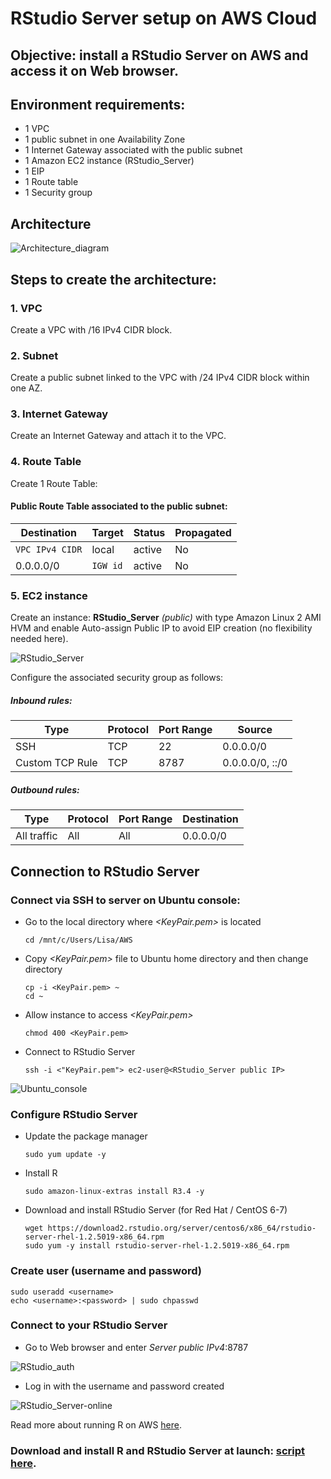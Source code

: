 # RStudio Server setup on AWS Cloud

## Objective: install a RStudio Server on AWS and access it on Web browser.

## Environment requirements:
- 1 VPC
- 1 public subnet in one Availability Zone
- 1 Internet Gateway associated with the public subnet
- 1 Amazon EC2 instance (RStudio_Server)
- 1 EIP
- 1 Route table
- 1 Security group

## Architecture
![Architecture_diagram]()

## Steps to create the architecture:
### 1. VPC
Create a VPC with <IP>/16 IPv4 CIDR block.

### 2. Subnet
Create a public subnet linked to the VPC with <IP>/24 IPv4 CIDR block within one AZ.

### 3. Internet Gateway
Create an Internet Gateway and attach it to the VPC.

### 4. Route Table
Create 1 Route Table:
#### Public Route Table associated to the public subnet:

| Destination        | Target                 | Status   | Propagated  |      
| ------------------ | ---------------------- | -------- | ----------- |
| `VPC IPv4 CIDR`    | local                  | active   | No          |
| 0.0.0.0/0          | `IGW id`               | active   | No          |

### 5. EC2 instance
Create an instance: **RStudio_Server** *(public)* with type Amazon Linux 2 AMI HVM and enable Auto-assign Public IP to avoid EIP creation (no flexibility needed here).

![RStudio_Server](https://github.com/lisakoppe/AWS-Cloud_architecture/blob/master/AWS_RStudio-Server/Screenshots/RStudio_Server.PNG)

Configure the associated security group as follows:
##### Inbound rules:
| Type            | Protocol   | Port Range  | Source             |
| --------------- | ---------- | ----------- | ------------------ |
| SSH             | TCP        | 22          | 0.0.0.0/0          |
| Custom TCP Rule | TCP        | 8787        | 0.0.0.0/0, ::/0    |

##### Outbound rules:
| Type            | Protocol   | Port Range  | Destination        |
| --------------- | ---------- | ----------- | ------------------ |
| All traffic     | All        | All         | 0.0.0.0/0          |

## Connection to RStudio Server
### Connect via SSH to server on Ubuntu console:
- Go to the local directory where *<KeyPair.pem>* is located
  ```
  cd /mnt/c/Users/Lisa/AWS
  ```
- Copy *<KeyPair.pem>* file to Ubuntu home directory and then change directory
  ```
  cp -i <KeyPair.pem> ~
  cd ~
  ```
- Allow instance to access *<KeyPair.pem>*
  ```
  chmod 400 <KeyPair.pem>
  ```
- Connect to RStudio Server
  ```
  ssh -i <"KeyPair.pem"> ec2-user@<RStudio_Server public IP>
  ```
![Ubuntu_console](https://github.com/lisakoppe/AWS-Cloud_architecture/blob/master/AWS_RStudio-Server/Screenshots/Ubuntu_console.PNG)

### Configure RStudio Server
- Update the package manager
  ```
  sudo yum update -y
  ```
- Install R
  ```
  sudo amazon-linux-extras install R3.4 -y
  ```
- Download and install RStudio Server (for Red Hat / CentOS 6-7)
  ```
  wget https://download2.rstudio.org/server/centos6/x86_64/rstudio-server-rhel-1.2.5019-x86_64.rpm
  sudo yum -y install rstudio-server-rhel-1.2.5019-x86_64.rpm
  ```
### Create user (username and password)
```
sudo useradd <username>
echo <username>:<password> | sudo chpasswd
```
### Connect to your RStudio Server
- Go to Web browser and enter *Server public IPv4*:8787

![RStudio_auth](https://github.com/lisakoppe/AWS-Cloud_architecture/blob/master/AWS_RStudio-Server/Screenshots/RStudio_auth-sign-in.PNG)

- Log in with the username and password created

![RStudio_Server-online](https://github.com/lisakoppe/AWS-Cloud_architecture/blob/master/AWS_RStudio-Server/Screenshots/RStudio_Server-online.PNG)

Read more about running R on AWS [here](https://aws.amazon.com/blogs/big-data/running-r-on-aws/).

### Download and install R and RStudio Server at launch: [script here](https://github.com/lisakoppe/AWS-Cloud_architecture/blob/master/AWS_RStudio-Server/Install_at_launch_script).
